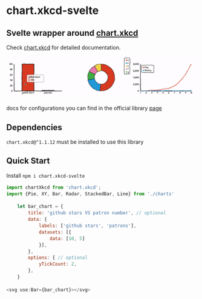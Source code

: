 # chart.xkcd-svelte

## Svelte wrapper around [chart.xkcd](https://github.com/timqian/chart.xkcd)

Check [chart.xkcd](https://github.com/timqian/chart.xkcd) for detailed documentation.


[![](https://raw.githubusercontent.com/timqian/images/master/20190819131226.gif)](https://timqian.com/chart.xkcd/)

docs for configurations you can find in the official library [page](https://timqian.com/chart.xkcd/)

## Dependencies
`chart.xkcd@^1.1.12` must be installed to use this library

## Quick Start

Install `npm i chart.xkcd-svelte`

```js
import chartXkcd from 'chart.xkcd';
import {Pie, XY, Bar, Radar, StackedBar, Line} from './charts'

	let bar_chart = {
		title: 'github stars VS patron number', // optional
		data: {
			labels: ['github stars', 'patrons'],
			datasets: [{
				data: [10, 5]
			}],
		},
		options: { // optional
			yTickCount: 2,
		},
	}

<svg use:Bar={bar_chart}></svg>
```